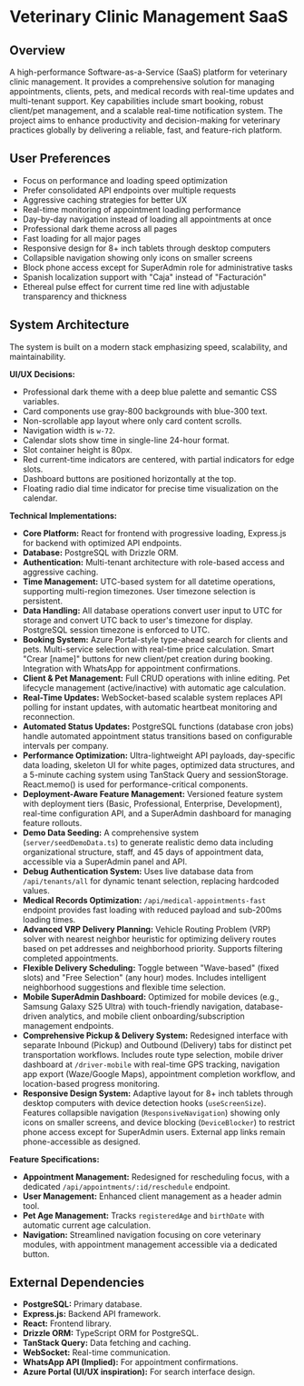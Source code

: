 # Veterinary Clinic Management SaaS

## Overview
A high-performance Software-as-a-Service (SaaS) platform for veterinary clinic management. It provides a comprehensive solution for managing appointments, clients, pets, and medical records with real-time updates and multi-tenant support. Key capabilities include smart booking, robust client/pet management, and a scalable real-time notification system. The project aims to enhance productivity and decision-making for veterinary practices globally by delivering a reliable, fast, and feature-rich platform.

## User Preferences
- Focus on performance and loading speed optimization
- Prefer consolidated API endpoints over multiple requests
- Aggressive caching strategies for better UX
- Real-time monitoring of appointment loading performance
- Day-by-day navigation instead of loading all appointments at once
- Professional dark theme across all pages
- Fast loading for all major pages
- Responsive design for 8+ inch tablets through desktop computers
- Collapsible navigation showing only icons on smaller screens
- Block phone access except for SuperAdmin role for administrative tasks
- Spanish localization support with "Caja" instead of "Facturación"
- Ethereal pulse effect for current time red line with adjustable transparency and thickness

## System Architecture
The system is built on a modern stack emphasizing speed, scalability, and maintainability.

**UI/UX Decisions:**
- Professional dark theme with a deep blue palette and semantic CSS variables.
- Card components use gray-800 backgrounds with blue-300 text.
- Non-scrollable app layout where only card content scrolls.
- Navigation width is `w-72`.
- Calendar slots show time in single-line 24-hour format.
- Slot container height is 80px.
- Red current-time indicators are centered, with partial indicators for edge slots.
- Dashboard buttons are positioned horizontally at the top.
- Floating radio dial time indicator for precise time visualization on the calendar.

**Technical Implementations:**
- **Core Platform:** React for frontend with progressive loading, Express.js for backend with optimized API endpoints.
- **Database:** PostgreSQL with Drizzle ORM.
- **Authentication:** Multi-tenant architecture with role-based access and aggressive caching.
- **Time Management:** UTC-based system for all datetime operations, supporting multi-region timezones. User timezone selection is persistent.
- **Data Handling:** All database operations convert user input to UTC for storage and convert UTC back to user's timezone for display. PostgreSQL session timezone is enforced to UTC.
- **Booking System:** Azure Portal-style type-ahead search for clients and pets. Multi-service selection with real-time price calculation. Smart "Crear [name]" buttons for new client/pet creation during booking. Integration with WhatsApp for appointment confirmations.
- **Client & Pet Management:** Full CRUD operations with inline editing. Pet lifecycle management (active/inactive) with automatic age calculation.
- **Real-Time Updates:** WebSocket-based scalable system replaces API polling for instant updates, with automatic heartbeat monitoring and reconnection.
- **Automated Status Updates:** PostgreSQL functions (database cron jobs) handle automated appointment status transitions based on configurable intervals per company.
- **Performance Optimization:** Ultra-lightweight API payloads, day-specific data loading, skeleton UI for white pages, optimized data structures, and a 5-minute caching system using TanStack Query and sessionStorage. React.memo() is used for performance-critical components.
- **Deployment-Aware Feature Management:** Versioned feature system with deployment tiers (Basic, Professional, Enterprise, Development), real-time configuration API, and a SuperAdmin dashboard for managing feature rollouts.
- **Demo Data Seeding:** A comprehensive system (`server/seedDemoData.ts`) to generate realistic demo data including organizational structure, staff, and 45 days of appointment data, accessible via a SuperAdmin panel and API.
- **Debug Authentication System:** Uses live database data from `/api/tenants/all` for dynamic tenant selection, replacing hardcoded values.
- **Medical Records Optimization:** `/api/medical-appointments-fast` endpoint provides fast loading with reduced payload and sub-200ms loading times.
- **Advanced VRP Delivery Planning:** Vehicle Routing Problem (VRP) solver with nearest neighbor heuristic for optimizing delivery routes based on pet addresses and neighborhood priority. Supports filtering completed appointments.
- **Flexible Delivery Scheduling:** Toggle between "Wave-based" (fixed slots) and "Free Selection" (any hour) modes. Includes intelligent neighborhood suggestions and flexible time selection.
- **Mobile SuperAdmin Dashboard:** Optimized for mobile devices (e.g., Samsung Galaxy S25 Ultra) with touch-friendly navigation, database-driven analytics, and mobile client onboarding/subscription management endpoints.
- **Comprehensive Pickup & Delivery System:** Redesigned interface with separate Inbound (Pickup) and Outbound (Delivery) tabs for distinct pet transportation workflows. Includes route type selection, mobile driver dashboard at `/driver-mobile` with real-time GPS tracking, navigation app export (Waze/Google Maps), appointment completion workflow, and location-based progress monitoring.
- **Responsive Design System:** Adaptive layout for 8+ inch tablets through desktop computers with device detection hooks (`useScreenSize`). Features collapsible navigation (`ResponsiveNavigation`) showing only icons on smaller screens, and device blocking (`DeviceBlocker`) to restrict phone access except for SuperAdmin users. External app links remain phone-accessible as designed.

**Feature Specifications:**
- **Appointment Management:** Redesigned for rescheduling focus, with a dedicated `/api/appointments/:id/reschedule` endpoint.
- **User Management:** Enhanced client management as a header admin tool.
- **Pet Age Management:** Tracks `registeredAge` and `birthDate` with automatic current age calculation.
- **Navigation:** Streamlined navigation focusing on core veterinary modules, with appointment management accessible via a dedicated button.

## External Dependencies
- **PostgreSQL:** Primary database.
- **Express.js:** Backend API framework.
- **React:** Frontend library.
- **Drizzle ORM:** TypeScript ORM for PostgreSQL.
- **TanStack Query:** Data fetching and caching.
- **WebSocket:** Real-time communication.
- **WhatsApp API (Implied):** For appointment confirmations.
- **Azure Portal (UI/UX inspiration):** For search interface design.